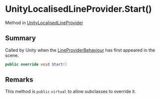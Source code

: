 # UnityLocalisedLineProvider.Start()

Method in [UnityLocalisedLineProvider](/docs/api/csharp/yarn.unity.unitylocalization.unitylocalisedlineprovider.md)

## Summary


Called by Unity when the  <a href="yarn.unity.lineproviderbehaviour.md">LineProviderBehaviour</a>  has
first appeared in the scene.


```csharp
public override void Start()
```

## Remarks


This method is  <code>public</code> <code>virtual</code>  to
allow subclasses to override it.



